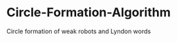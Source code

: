 Circle-Formation-Algorithm
==========================
Circle formation of weak robots and Lyndon words

